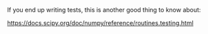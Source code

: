 If you end up writing tests, this is another good thing to know about:

https://docs.scipy.org/doc/numpy/reference/routines.testing.html